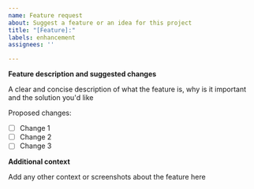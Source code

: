 ```yaml
---
name: Feature request
about: Suggest a feature or an idea for this project
title: "[Feature]:"
labels: enhancement
assignees: ''

---
```


**Feature description and suggested changes**

A clear and concise description of what the feature is, why is it important and the solution you'd like

Proposed changes:

- [ ] Change 1
- [ ] Change 2
- [ ] Change 3

**Additional context**

Add any other context or screenshots about the feature here